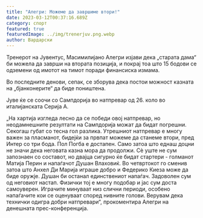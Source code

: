 ```yaml
---
title: "Алегри: Можеме да завршиме втори!"
date: 2023-03-12T00:37:16.689Z
category: спорт
featured: true
featuredImage: ../img/trenerjuv.png.webp
author: Вардарски
---
```


Тренерот на Јувентус, Масимилијано Алегри изјави дека „старата дама“ би можела да заврши на втората позиција, и покрај тоа што 15 бодови се одземени од имотот на тимот поради финансиска измама.

Во последните денови, сепак, се зборува дека постои можност казната на „бјанконерите“ да биде поништена.

Јуве ќе се соочи со Сампдорија во натпревар од 26. коло во италијанската Серија А.

„На хартија изгледа лесно да се победи овој натпревар, но неодамнешните резултати на Сампдорија можат да бидат погрешни. Секогаш губат со тесна гол разлика. Утрешниот натпревар е многу важен за пласманот, бидејќи за првпат можеме да станеме втори, пред Интер со три бода. Пол Погба е достапен. Само затоа што еднаш доцни не значи дека неговата казна мора да продолжи. Сè уште не сум запознаен со составот, но двајца сигурно ќе бидат стартери - голманот Матија Перин и напаѓачот Душан Влаховиќ. Во четвртокот го сменив затоа што Анхел Ди Марија играше добро и Федерико Киеза може да биде оружје. Душан би останал единствениот напаѓач. Задоволен сум од неговиот настап. Физички тој е многу подобар и јас сум доста самоуверен. Играчите минуваат низ слични периоди, особено напаѓачите кои се оценуваат според нивните голови. Верувам дека технички одигра добри натпревари“, прокоментира Алегри на денешната прес-конференција.
